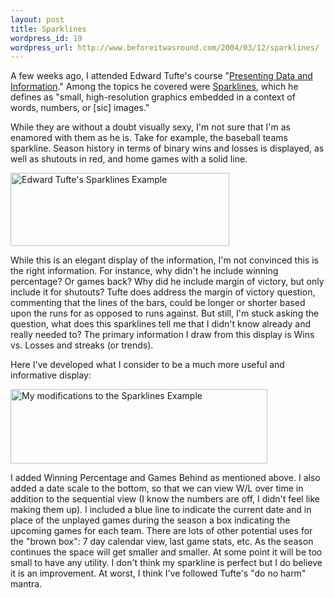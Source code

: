 ```yaml
--- 
layout: post
title: Sparklines
wordpress_id: 19
wordpress_url: http://www.beforeitwasround.com/2004/03/12/sparklines/
---
```

A few weeks ago, I attended Edward Tufte's course "<a href="http://www.edwardtufte.com/tufte/courses">Presenting Data and Information</a>."  Among the topics he covered were <a href="http://www.edwardtufte.com/bboard/q-and-a-fetch-msg?msg_id=0001Eb&topic_id=1&topic=Ask%20E.T">Sparklines</a>, which he defines as "small, high-resolution graphics embedded in a context of words, numbers, or [sic] images."

While they are without a doubt visually sexy, I'm not sure that I'm as enamored with them as he is.  Take for example, the baseball teams sparkline.  Season history in terms of binary wins and losses is displayed, as well as shutouts in red, and home games with a solid line.
<p class="centerPhoto"><img width="350" height="117" class="photo" alt="Edward Tufte's Sparklines Example" src="/_images/sparklines_1.gif" /></p>
While this is an elegant display of the information, I'm not convinced this is the right information.  For instance, why didn't he include winning percentage?  Or games back?  Why did he include margin of victory, but only include it for shutouts? Tufte does address the margin of victory question, commenting that the lines of the bars, could be longer or shorter based upon the runs for as opposed to runs against. But still, I'm stuck asking the question, what does this sparklines tell me that I didn't know already and really needed to?  The primary information I draw from this display is Wins vs. Losses and streaks (or trends).

Here I've developed what I consider to be a much more useful and informative display:
<p class="centerPhoto"><img width="411" height="119" class="photo" alt="My modifications to the Sparklines Example" src="/_images/sparklines_2.gif" /></p>
I added Winning Percentage and Games Behind as mentioned above.  I also added a date scale to the bottom, so that we can view W/L over time in addition to the sequential view (I know the numbers are off, I didn't feel like making them up).  I included a blue line to indicate the current date and in place of the unplayed games during the season a box indicating the upcoming games for each team.  There are lots of other potential uses for the "brown box": 7 day calendar view, last game stats, etc.  As the season continues the space will get smaller and smaller.  At some point it will be too small to have any utility.  I don't think my sparkline is perfect but I do believe it is an improvement.  At worst, I think I've followed Tufte's "do no harm" mantra.
